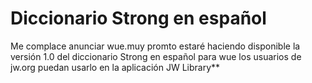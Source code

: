 # Diccionario Strong en español
Me complace anunciar wue.muy promto estaré haciendo disponible la versión 1.0 del diccionario Strong en español para wue los usuarios de jw.org puedan usarlo en la aplicación JW Library**
